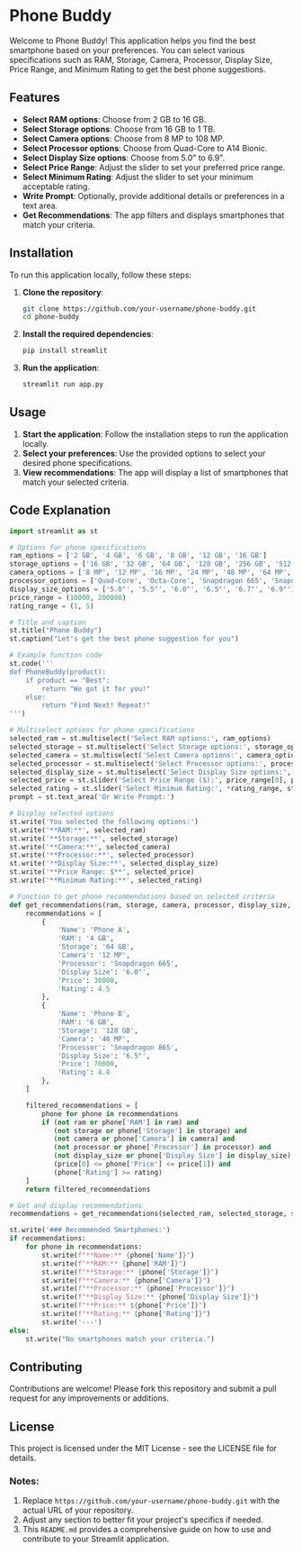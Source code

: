 # Phone Buddy

Welcome to Phone Buddy! This application helps you find the best smartphone based on your preferences. You can select various specifications such as RAM, Storage, Camera, Processor, Display Size, Price Range, and Minimum Rating to get the best phone suggestions.

## Features

- **Select RAM options**: Choose from 2 GB to 16 GB.
- **Select Storage options**: Choose from 16 GB to 1 TB.
- **Select Camera options**: Choose from 8 MP to 108 MP.
- **Select Processor options**: Choose from Quad-Core to A14 Bionic.
- **Select Display Size options**: Choose from 5.0" to 6.9".
- **Select Price Range**: Adjust the slider to set your preferred price range.
- **Select Minimum Rating**: Adjust the slider to set your minimum acceptable rating.
- **Write Prompt**: Optionally, provide additional details or preferences in a text area.
- **Get Recommendations**: The app filters and displays smartphones that match your criteria.

## Installation

To run this application locally, follow these steps:

1. **Clone the repository**:
    ```sh
    git clone https://github.com/your-username/phone-buddy.git
    cd phone-buddy
    ```

2. **Install the required dependencies**:
    ```sh
    pip install streamlit
    ```

3. **Run the application**:
    ```sh
    streamlit run app.py
    ```

## Usage

1. **Start the application**: Follow the installation steps to run the application locally.
2. **Select your preferences**: Use the provided options to select your desired phone specifications.
3. **View recommendations**: The app will display a list of smartphones that match your selected criteria.

## Code Explanation

```python
import streamlit as st

# Options for phone specifications
ram_options = ['2 GB', '4 GB', '6 GB', '8 GB', '12 GB', '16 GB']
storage_options = ['16 GB', '32 GB', '64 GB', '128 GB', '256 GB', '512 GB', '1 TB']
camera_options = ['8 MP', '12 MP', '16 MP', '24 MP', '48 MP', '64 MP', '108 MP']
processor_options = ['Quad-Core', 'Octa-Core', 'Snapdragon 665', 'Snapdragon 865', 'Exynos 990', 'A14 Bionic']
display_size_options = ['5.0"', '5.5"', '6.0"', '6.5"', '6.7"', '6.9"']
price_range = (10000, 200000)
rating_range = (1, 5)

# Title and caption
st.title("Phone Buddy")
st.caption("Let's get the best phone suggestion for you")

# Example function code
st.code('''
def PhoneBuddy(product):
    if product == "Best":
        return "We got it for you!"
    else:
        return "Find Next! Repeat!"
''')

# Multiselect options for phone specifications
selected_ram = st.multiselect('Select RAM options:', ram_options)
selected_storage = st.multiselect('Select Storage options:', storage_options)
selected_camera = st.multiselect('Select Camera options:', camera_options)
selected_processor = st.multiselect('Select Processor options:', processor_options)
selected_display_size = st.multiselect('Select Display Size options:', display_size_options)
selected_price = st.slider('Select Price Range ($):', price_range[0], price_range[1], (price_range[0], price_range[1]))
selected_rating = st.slider('Select Minimum Rating:', *rating_range, step=1)
prompt = st.text_area('Or Write Prompt:')

# Display selected options
st.write('You selected the following options:')
st.write('**RAM:**', selected_ram)
st.write('**Storage:**', selected_storage)
st.write('**Camera:**', selected_camera)
st.write('**Processor:**', selected_processor)
st.write('**Display Size:**', selected_display_size)
st.write('**Price Range: $**', selected_price)
st.write('**Minimum Rating:**', selected_rating)

# Function to get phone recommendations based on selected criteria
def get_recommendations(ram, storage, camera, processor, display_size, price, rating):
    recommendations = [
        {
            'Name': 'Phone A',
            'RAM': '4 GB',
            'Storage': '64 GB',
            'Camera': '12 MP',
            'Processor': 'Snapdragon 665',
            'Display Size': '6.0"',
            'Price': 30000,
            'Rating': 4.5
        },
        {
            'Name': 'Phone B',
            'RAM': '6 GB',
            'Storage': '128 GB',
            'Camera': '48 MP',
            'Processor': 'Snapdragon 865',
            'Display Size': '6.5"',
            'Price': 70000,
            'Rating': 4.8
        },
    ]

    filtered_recommendations = [
        phone for phone in recommendations
        if (not ram or phone['RAM'] in ram) and
           (not storage or phone['Storage'] in storage) and
           (not camera or phone['Camera'] in camera) and
           (not processor or phone['Processor'] in processor) and
           (not display_size or phone['Display Size'] in display_size) and
           (price[0] <= phone['Price'] <= price[1]) and
           (phone['Rating'] >= rating)
    ]
    return filtered_recommendations

# Get and display recommendations
recommendations = get_recommendations(selected_ram, selected_storage, selected_camera, selected_processor, selected_display_size, selected_price, selected_rating)

st.write('### Recommended Smartphones:')
if recommendations:
    for phone in recommendations:
        st.write(f"**Name:** {phone['Name']}")
        st.write(f"**RAM:** {phone['RAM']}")
        st.write(f"**Storage:** {phone['Storage']}")
        st.write(f"**Camera:** {phone['Camera']}")
        st.write(f"**Processor:** {phone['Processor']}")
        st.write(f"**Display Size:** {phone['Display Size']}")
        st.write(f"**Price:** ${phone['Price']}")
        st.write(f"**Rating:** {phone['Rating']}")
        st.write('---')
else:
    st.write("No smartphones match your criteria.")
```

## Contributing
Contributions are welcome! Please fork this repository and submit a pull request for any improvements or additions.

## License
This project is licensed under the MIT License - see the LICENSE file for details.

### Notes:
1. Replace `https://github.com/your-username/phone-buddy.git` with the actual URL of your repository.
2. Adjust any section to better fit your project's specifics if needed.
3. This `README.md` provides a comprehensive guide on how to use and contribute to your Streamlit application.

